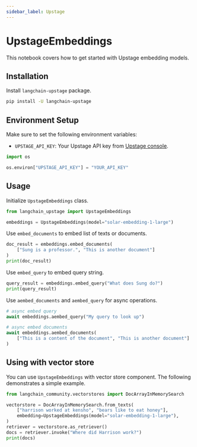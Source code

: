 ```yaml
---
sidebar_label: Upstage
---
```


# UpstageEmbeddings

This notebook covers how to get started with Upstage embedding models.

## Installation

Install `langchain-upstage` package.

```bash
pip install -U langchain-upstage
```

## Environment Setup

Make sure to set the following environment variables:

- `UPSTAGE_API_KEY`: Your Upstage API key from [Upstage console](https://console.upstage.ai/).


```python
import os

os.environ["UPSTAGE_API_KEY"] = "YOUR_API_KEY"
```


## Usage

Initialize `UpstageEmbeddings` class.


```python
from langchain_upstage import UpstageEmbeddings

embeddings = UpstageEmbeddings(model="solar-embedding-1-large")
```

Use `embed_documents` to embed list of texts or documents. 


```python
doc_result = embeddings.embed_documents(
    ["Sung is a professor.", "This is another document"]
)
print(doc_result)
```

Use `embed_query` to embed query string.


```python
query_result = embeddings.embed_query("What does Sung do?")
print(query_result)
```

Use `aembed_documents` and `aembed_query` for async operations.


```python
# async embed query
await embeddings.aembed_query("My query to look up")
```


```python
# async embed documents
await embeddings.aembed_documents(
    ["This is a content of the document", "This is another document"]
)
```

## Using with vector store

You can use `UpstageEmbeddings` with vector store component. The following demonstrates a simple example.


```python
from langchain_community.vectorstores import DocArrayInMemorySearch

vectorstore = DocArrayInMemorySearch.from_texts(
    ["harrison worked at kensho", "bears like to eat honey"],
    embedding=UpstageEmbeddings(model="solar-embedding-1-large"),
)
retriever = vectorstore.as_retriever()
docs = retriever.invoke("Where did Harrison work?")
print(docs)
```
